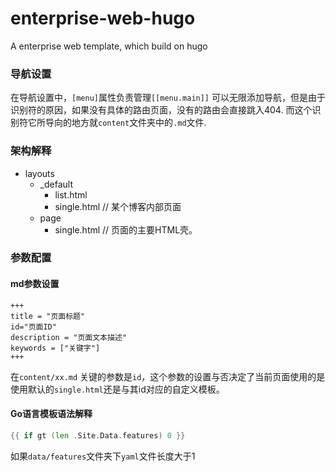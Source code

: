 # enterprise-web-hugo
A enterprise web template, which build on hugo

### 导航设置

在导航设置中，`[menu]`属性负责管理`[[menu.main]]` 可以无限添加导航，但是由于识别符的原因，如果没有具体的路由页面，没有的路由会直接跳入404. 而这个识别符它所导向的地方就`content`文件夹中的`.md`文件.    

### 架构解释

- layouts
  * _default
    * list.html
    * single.html // 某个博客内部页面
  * page
    * single.html // 页面的主要HTML壳。


### 参数配置

#### md参数设置

```
+++
title = "页面标题"
id="页面ID"
description = "页面文本描述"
keywords = ["关键字"]
+++
```

在`content/xx.md` 关键的参数是`id`，这个参数的设置与否决定了当前页面使用的是使用默认的`single.html`还是与其id对应的自定义模板。

#### Go语言模板语法解释

```go
{{ if gt (len .Site.Data.features) 0 }}
```

如果`data/features`文件夹下`yaml`文件长度大于1